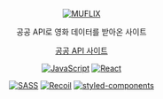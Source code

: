 <div align="center">
  
[![MUFLIX](https://github.com/user-attachments/assets/9759cb67-acad-4080-9f74-863e0d48b737)
](https://choijungmua.github.io/Movie_Project-FrontEnd/)

공공 API로 영화 데이터를 받아온 사이트



[공공 API 사이트](https://yts.mx/)


<!-- Skills -->
[![JavaScript](https://img.shields.io/badge/JavaScript-F7DF1E?style=flat-square&logo=javascript&logoColor=black)](https://developer.mozilla.org/en-US/docs/Web/JavaScript)
[![React](https://img.shields.io/badge/React-61DAFB?style=flat-square&logo=react&logoColor=fff)](https://reactjs.org/)

[![SASS](https://img.shields.io/badge/SASS-CC6699?style=flat-square&logo=sass&logoColor=white)](https://sass-lang.com/)
[![Recoil](https://img.shields.io/badge/Recoil-3578E5?style=flat-square&logo=recoil&logoColor=white)](https://recoiljs.org/)
[![styled-components](https://img.shields.io/badge/styled--components-DB7093?style=flat-square&logo=styled-components&logoColor=white)](https://styled-components.com/)
</div>


